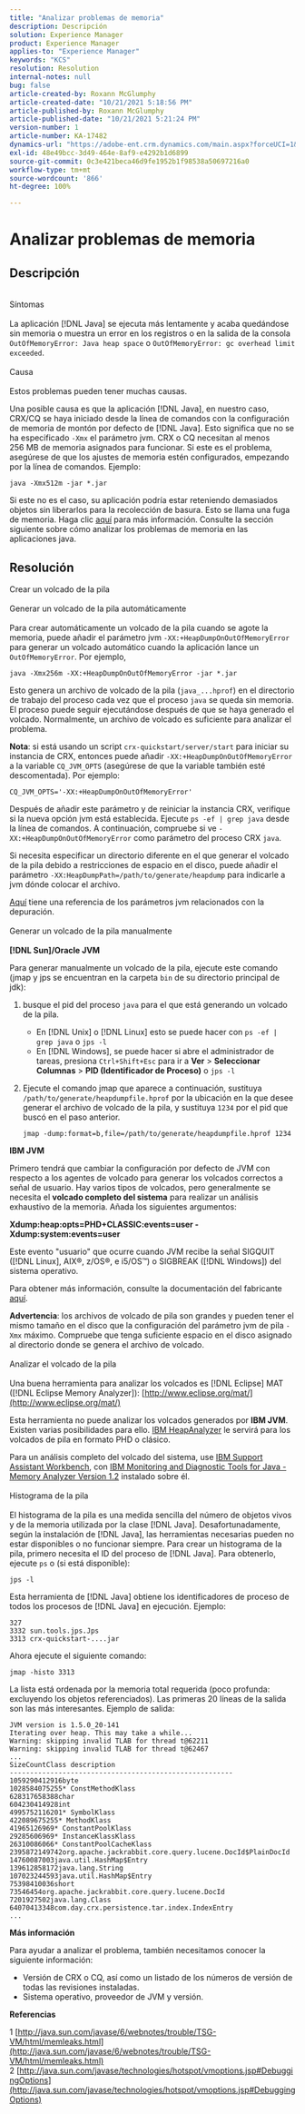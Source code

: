 ```yaml
---
title: "Analizar problemas de memoria"
description: Descripción
solution: Experience Manager
product: Experience Manager
applies-to: "Experience Manager"
keywords: "KCS"
resolution: Resolution
internal-notes: null
bug: false
article-created-by: Roxann McGlumphy
article-created-date: "10/21/2021 5:18:56 PM"
article-published-by: Roxann McGlumphy
article-published-date: "10/21/2021 5:21:24 PM"
version-number: 1
article-number: KA-17482
dynamics-url: "https://adobe-ent.crm.dynamics.com/main.aspx?forceUCI=1&pagetype=entityrecord&etn=knowledgearticle&id=ef6bccf5-9232-ec11-b6e5-000d3a5ba97a"
exl-id: 48e49bcc-3d49-464e-8af9-e4292b1d6899
source-git-commit: 0c3e421beca46d9fe1952b1f98538a50697216a0
workflow-type: tm+mt
source-wordcount: '866'
ht-degree: 100%

---
```


# Analizar problemas de memoria

## Descripción

<br>Síntomas<br><br>
La aplicación [!DNL Java] se ejecuta más lentamente y acaba quedándose sin memoria o muestra un error en los registros o en la salida de la consola `OutOfMemoryError: Java heap space` o `OutOfMemoryError: gc overhead limit exceeded`.
<br><br>Causa<br><br>
Estos problemas pueden tener muchas causas.

Una posible causa es que la aplicación [!DNL Java], en nuestro caso, CRX/CQ se haya iniciado desde la línea de comandos con la configuración de memoria de montón por defecto de [!DNL Java]. Esto significa que no se ha especificado `-Xmx` el parámetro jvm. CRX o CQ necesitan al menos 256 MB de memoria asignados para funcionar. Si este es el problema, asegúrese de que los ajustes de memoria estén configurados, empezando por la línea de comandos. Ejemplo:


```
java -Xmx512m -jar *.jar
```


Si este no es el caso, su aplicación podría estar reteniendo demasiados objetos sin liberarlos para la recolección de basura. Esto se llama una fuga de memoria. Haga clic [aquí](http://java.sun.com/javase/6/webnotes/trouble/TSG-VM/html/memleaks.html) para más información. Consulte la sección siguiente sobre cómo analizar los problemas de memoria en las aplicaciones java.


## Resolución

Crear un volcado de la pila<br><br>Generar un volcado de la pila automáticamente<br><br>
Para crear automáticamente un volcado de la pila cuando se agote la memoria, puede añadir el parámetro jvm `-XX:+HeapDumpOnOutOfMemoryError` para generar un volcado automático cuando la aplicación lance un `OutOfMemoryError`. Por ejemplo,


```
java -Xmx256m -XX:+HeapDumpOnOutOfMemoryError -jar *.jar
```


Esto genera un archivo de volcado de la pila (`java_...hprof`) en el directorio de trabajo del proceso cada vez que el proceso `java` se queda sin memoria. El proceso puede seguir ejecutándose después de que se haya generado el volcado. Normalmente, un archivo de volcado es suficiente para analizar el problema.

<b>Nota</b>: si está usando un script `crx-quickstart/server/start` para iniciar su instancia de CRX, entonces puede añadir `-XX:+HeapDumpOnOutOfMemoryError` a la variable `CQ_JVM_OPTS` (asegúrese de que la variable también esté descomentada). Por ejemplo:


```
CQ_JVM_OPTS='-XX:+HeapDumpOnOutOfMemoryError'
```


Después de añadir este parámetro y de reiniciar la instancia CRX, verifique si la nueva opción jvm está establecida. Ejecute `ps -ef | grep java` desde la línea de comandos. A continuación, compruebe si ve `-XX:+HeapDumpOnOutOfMemoryError` como parámetro del proceso CRX `java`.

Si necesita especificar un directorio diferente en el que generar el volcado de la pila debido a restricciones de espacio en el disco, puede añadir el parámetro `-XX:HeapDumpPath=/path/to/generate/heapdump` para indicarle a jvm dónde colocar el archivo.

[Aquí](http://java.sun.com/javase/technologies/hotspot/vmoptions.jsp#DebuggingOptions) tiene una referencia de los parámetros jvm relacionados con la depuración.
<br><br>Generar un volcado de la pila manualmente<br><br>
<b>[!DNL Sun]/Oracle JVM</b>

Para generar manualmente un volcado de la pila, ejecute este comando (jmap y jps se encuentran en la carpeta `bin` de su directorio principal de jdk):

1. busque el pid del proceso `java` para el que está generando un volcado de la pila.
   - En [!DNL Unix] o [!DNL Linux] esto se puede hacer con `ps -ef | grep java` o `jps -l`
   - En [!DNL Windows], se puede hacer si abre el administrador de tareas, presiona `Ctrl+Shift+Esc` para ir a <b>Ver</b> > <b>Seleccionar Columnas</b> > <b>PID (Identificador de Proceso)</b> o `jps -l`
2. Ejecute el comando jmap que aparece a continuación, sustituya `/path/to/generate/heapdumpfile.hprof` por la ubicación en la que desee generar el archivo de volcado de la pila, y sustituya `1234` por el pid que buscó en el paso anterior.

   ```
   jmap -dump:format=b,file=/path/to/generate/heapdumpfile.hprof 1234
   ```


<b>IBM JVM</b>

Primero tendrá que cambiar la configuración por defecto de JVM con respecto a los agentes de volcado para generar los volcados correctos a señal de usuario. Hay varios tipos de volcados, pero generalmente se necesita el <b>volcado completo del sistema</b> para realizar un análisis exhaustivo de la memoria. Añada los siguientes argumentos:

<b>Xdump:heap:opts=PHD+CLASSIC:events=user -Xdump:system:events=user</b>

Este evento &quot;usuario&quot; que ocurre cuando JVM recibe la señal SIGQUIT ([!DNL Linux], AIX®, z/OS®, e i5/OS™) o SIGBREAK ([!DNL Windows]) del sistema operativo.

Para obtener más información, consulte la documentación del fabricante [aquí](http://pic.dhe.ibm.com/infocenter/java7sdk/v7r0/index.jsp?topic=%2Fcom.ibm.java.aix.70.doc%2Fdiag%2Fpreface%2Fchanges_70%2Foverview_gc.html).

<b>Advertencia</b>: los archivos de volcado de pila son grandes y pueden tener el mismo tamaño en el disco que la configuración del parámetro jvm de pila `-Xmx` máximo. Compruebe que tenga suficiente espacio en el disco asignado al directorio donde se genera el archivo de volcado.
<br><br>Analizar el volcado de la pila<br><br>
Una buena herramienta para analizar los volcados es [!DNL Eclipse] MAT ([!DNL Eclipse Memory Analyzer]): [http://www.eclipse.org/mat/](http://www.eclipse.org/mat/)

Esta herramienta no puede analizar los volcados generados por <b>IBM JVM</b>. Existen varias posibilidades para ello. [IBM HeapAnalyzer](https://www.ibm.com/developerworks/community/groups/service/html/communityview?communityUuid=4544bafe-c7a2-455f-9d43-eb866ea60091) le servirá para los volcados de pila en formato PHD o clásico.

Para un análisis completo del volcado del sistema, use [IBM Support Assistant Workbench](http://www-01.ibm.com/software/support/isa/), con [IBM Monitoring and Diagnostic Tools for Java - Memory Analyzer Version 1.2](http://www.ibm.com/developerworks/java/jdk/tools/memoryanalyzer/) instalado sobre él.
<br><br>Histograma de la pila<br><br>
El histograma de la pila es una medida sencilla del número de objetos vivos y de la memoria utilizada por la clase [!DNL Java]. Desafortunadamente, según la instalación de [!DNL Java], las herramientas necesarias pueden no estar disponibles o no funcionar siempre. Para crear un histograma de la pila, primero necesita el ID del proceso de [!DNL Java]. Para obtenerlo, ejecute `ps` o (si está disponible):


```
jps -l
```


Esta herramienta de [!DNL Java] obtiene los identificadores de proceso de todos los procesos de [!DNL Java] en ejecución. Ejemplo:


```
327 
3332 sun.tools.jps.Jps
3313 crx-quickstart-....jar
```


Ahora ejecute el siguiente comando:


```
jmap -histo 3313
```


La lista está ordenada por la memoria total requerida (poco profunda: excluyendo los objetos referenciados). Las primeras 20 líneas de la salida son las más interesantes. Ejemplo de salida:


```
JVM version is 1.5.0_20-141
Iterating over heap. This may take a while...
Warning: skipping invalid TLAB for thread t@62211
Warning: skipping invalid TLAB for thread t@62467
...
SizeCountClass description
-------------------------------------------------------
1059290412916byte
1028584075255* ConstMethodKlass
628317658388char
604230414928int
4995752116201* SymbolKlass
422089675255* MethodKlass
41965126969* ConstantPoolKlass
29285606969* InstanceKlassKlass
26310086066* ConstantPoolCacheKlass
2395872149742org.apache.jackrabbit.core.query.lucene.DocId$PlainDocId
14760087003java.util.HashMap$Entry
139612858172java.lang.String
107023244593java.util.HashMap$Entry
75398410036short
73546454org.apache.jackrabbit.core.query.lucene.DocId
7201927502java.lang.Class
64070413348com.day.crx.persistence.tar.index.IndexEntry
...
```


<b>Más información</b>

Para ayudar a analizar el problema, también necesitamos conocer la siguiente información:

- Versión de CRX o CQ, así como un listado de los números de versión de todas las revisiones instaladas.
- Sistema operativo, proveedor de JVM y versión.


<b>Referencias</b>

1 [http://java.sun.com/javase/6/webnotes/trouble/TSG-VM/html/memleaks.html](http://java.sun.com/javase/6/webnotes/trouble/TSG-VM/html/memleaks.html)
2 [http://java.sun.com/javase/technologies/hotspot/vmoptions.jsp#DebuggingOptions](http://java.sun.com/javase/technologies/hotspot/vmoptions.jsp#DebuggingOptions)
